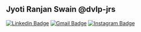 ## Jyoti Ranjan Swain @dvlp-jrs

[![Linkedin Badge](https://img.shields.io/badge/-LinkedIn-blue?style=flat-square&logo=Linkedin&logoColor=white&link=https://www.linkedin.com/in/dvlpjrs)](https://www.linkedin.com/in/dvlpjrs/) 
[![Gmail Badge](https://img.shields.io/badge/Gmail-d14836?style=flat-square&logo=Gmail&logoColor=white&link=mailto:jrs@dvlpjrs.me)](mailto:jrs@dvlpjrs.me) 
[![Instagram Badge](https://img.shields.io/badge/Instagram-1877f2?style=flat-square&logo=instagram&logoColor=white&link=https://www.instagram.com/jrs.codes/)](https://www.instagram.com/jrs.codes/) 
